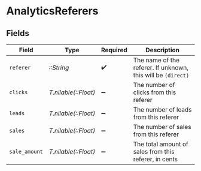 # AnalyticsReferers


## Fields

| Field                                                        | Type                                                         | Required                                                     | Description                                                  |
| ------------------------------------------------------------ | ------------------------------------------------------------ | ------------------------------------------------------------ | ------------------------------------------------------------ |
| `referer`                                                    | *::String*                                                   | :heavy_check_mark:                                           | The name of the referer. If unknown, this will be `(direct)` |
| `clicks`                                                     | *T.nilable(::Float)*                                         | :heavy_minus_sign:                                           | The number of clicks from this referer                       |
| `leads`                                                      | *T.nilable(::Float)*                                         | :heavy_minus_sign:                                           | The number of leads from this referer                        |
| `sales`                                                      | *T.nilable(::Float)*                                         | :heavy_minus_sign:                                           | The number of sales from this referer                        |
| `sale_amount`                                                | *T.nilable(::Float)*                                         | :heavy_minus_sign:                                           | The total amount of sales from this referer, in cents        |